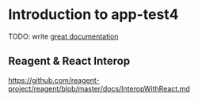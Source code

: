 # Introduction to app-test4

TODO: write [great documentation](http://jacobian.org/writing/what-to-write/)

## Reagent & React Interop
https://github.com/reagent-project/reagent/blob/master/docs/InteropWithReact.md

